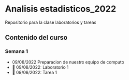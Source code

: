 # Analisis estadisticos_2022

Repositorio para la clase laboratorios y tareas  

## Contenido del curso

### Semana 1
+ 09/08/2022 Preparacion de nuestro equipo de computo 
+ :date: 09/08/2022: Laboratorio 1
+ :date: 09/08/2022: Tarea 1
